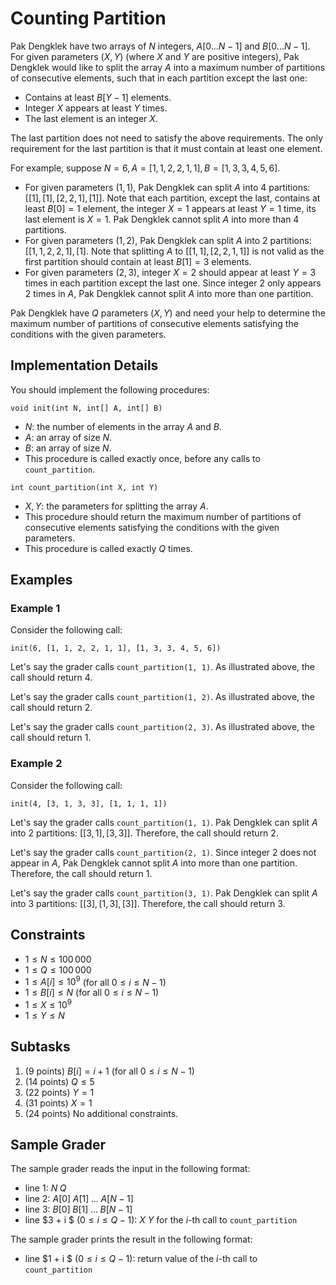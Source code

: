 # Counting Partition

Pak Dengklek have two arrays of $N$ integers, $A[0...N - 1]$ and $B[0...N - 1]$.
For given parameters $(X, Y)$ (where $X$ and $Y$ are positive integers), Pak Dengklek would like to split the array $A$ into a maximum number of partitions of consecutive elements, such that in each partition except the last one:

* Contains at least $B[Y - 1]$ elements.
* Integer $X$ appears at least $Y$ times.
* The last element is an integer $X$.

The last partition does not need to satisfy the above requirements.
The only requirement for the last partition is that it must contain at least one element.

For example, suppose $N = 6, A = [1, 1, 2, 2, 1, 1], B = [1, 3, 3, 4, 5, 6]$.

* For given parameters $(1, 1)$, Pak Dengklek can split $A$ into $4$ partitions: $[[1], [1], [2, 2, 1], [1]]$. Note that each partition, except the last, contains at least $B[0] = 1$ element, the integer $X = 1$ appears at least $Y= 1$ time, its last element is $X = 1$. Pak Dengklek cannot split $A$ into more than $4$ partitions.
* For given parameters $(1, 2)$, Pak Dengklek can split $A$ into $2$ partitions: $[[1, 1, 2, 2, 1], [1]$. Note that splitting $A$ to $[[1, 1], [2, 2, 1, 1]]$ is not valid as the first partition should contain at least $B[1] = 3$ elements.
* For given parameters $(2, 3)$, integer $X = 2$ should appear at least $Y = 3$ times in each partition except the last one. Since integer $2$ only appears $2$ times in $A$, Pak Dengklek cannot split $A$ into more than one partition.

Pak Dengklek have $Q$ parameters $(X, Y)$ and need your help to determine the maximum number of partitions of consecutive elements satisfying the conditions with the given parameters.

## Implementation Details

You should implement the following procedures:

```
void init(int N, int[] A, int[] B)
```

* $N$: the number of elements in the array $A$ and $B$.
* $A$: an array of size $N$.
* $B$: an array of size $N$.
* This procedure is called exactly once, before any calls to `count_partition`.

```
int count_partition(int X, int Y)
```

* $X, Y$: the parameters for splitting the array $A$.
* This procedure should return the maximum number of partitions of consecutive elements satisfying the conditions with the given parameters.
* This procedure is called exactly $Q$ times.

## Examples

### Example 1

Consider the following call:

```
init(6, [1, 1, 2, 2, 1, 1], [1, 3, 3, 4, 5, 6])
```

Let's say the grader calls `count_partition(1, 1)`. As illustrated above, the call should return $4$.

Let's say the grader calls `count_partition(1, 2)`. As illustrated above, the call should return $2$.

Let's say the grader calls `count_partition(2, 3)`. As illustrated above, the call should return $1$.

### Example 2

Consider the following call:

```
init(4, [3, 1, 3, 3], [1, 1, 1, 1])
```

Let's say the grader calls `count_partition(1, 1)`. Pak Dengklek can split $A$ into $2$ partitions: $[[3, 1], [3, 3]]$. Therefore, the call should return $2$.

Let's say the grader calls `count_partition(2, 1)`. Since integer $2$ does not appear in $A$, Pak Dengklek cannot split $A$ into more than one partition. Therefore, the call should return $1$.

Let's say the grader calls `count_partition(3, 1)`. Pak Dengklek can split $A$ into $3$ partitions: $[[3], [1, 3], [3]]$. Therefore, the call should return $3$.


## Constraints

* $1 \le N \le 100\,000$
* $1 \le Q \le 100\,000$
* $1 \le A[i] \le 10^9$ (for all $0 \le i \le N - 1$)
* $1 \le B[i] \le N$ (for all $0 \le i \le N - 1$)
* $1 \le X \le 10^9$
* $1 \le Y \le N$

## Subtasks

1. (9 points) $B[i] = i + 1$ (for all $0 \le i \le N - 1$)
2. (14 points) $Q \le 5$
3. (22 points) $Y = 1$
4. (31 points) $X = 1$
5. (24 points) No additional constraints.

## Sample Grader

The sample grader reads the input in the following format:

* line $1$: $N \; Q$
* line $2$: $A[0] \; A[1] \; ... \; A[N - 1]$
* line $3$: $B[0] \; B[1] \; ... \; B[N - 1]$
* line $3 + i $ ($0 \le i \le Q - 1$): $X$ $Y$ for the $i$-th call to `count_partition`

The sample grader prints the result in the following format:

* line $1 + i $ ($0 \le i \le Q - 1$): return value of the $i$-th call to `count_partition`
